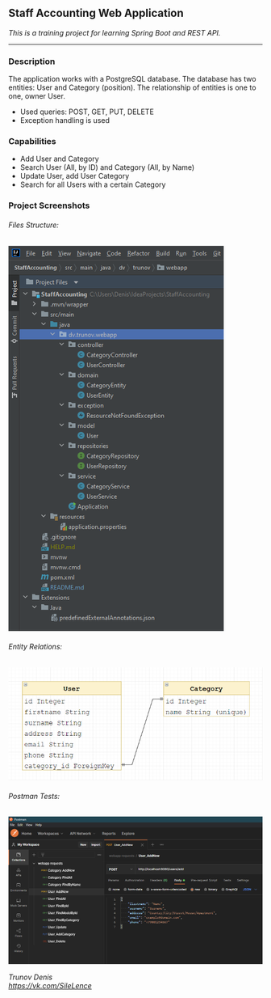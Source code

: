 ## Staff Accounting Web Application
_This is a training project for learning Spring Boot and REST API._
___

### Description
The application works with a PostgreSQL database. 
The database has two entities: User and Category (position). 
The relationship of entities is one to one, owner User.
- Used queries: POST, GET, PUT, DELETE
- Exception handling is used

### Capabilities
- Add User and Category
- Search User (All, by ID) and Category (All, by Name)
- Update User, add User Category
- Search for all Users with a certain Category

### Project Screenshots
###### Files Structure:
![Files Structure](https://raw.githubusercontent.com/SileLence/staff_accounting/master/images/file_structure.png)
###### Entity Relations:
![Entity Relations](https://raw.githubusercontent.com/SileLence/staff_accounting/master/images/entity_relation.png)
###### Postman Tests:
![Postman Tests](https://raw.githubusercontent.com/SileLence/staff_accounting/master/images/postman_tests.png)

_Trunov Denis_\
_https://vk.com/SileLence_

